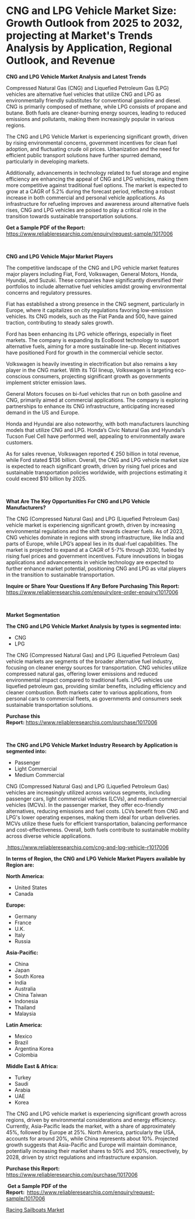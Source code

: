 <p><h1>CNG and LPG Vehicle Market Size: Growth Outlook from 2025 to 2032, projecting at Market's Trends Analysis by Application, Regional Outlook, and Revenue</h1></p><p><strong>CNG and LPG Vehicle Market Analysis and Latest Trends</strong></p>
<p><p>Compressed Natural Gas (CNG) and Liquefied Petroleum Gas (LPG) vehicles are alternative fuel vehicles that utilize CNG and LPG as environmentally friendly substitutes for conventional gasoline and diesel. CNG is primarily composed of methane, while LPG consists of propane and butane. Both fuels are cleaner-burning energy sources, leading to reduced emissions and pollutants, making them increasingly popular in various regions.</p><p>The CNG and LPG Vehicle Market is experiencing significant growth, driven by rising environmental concerns, government incentives for clean fuel adoption, and fluctuating crude oil prices. Urbanization and the need for efficient public transport solutions have further spurred demand, particularly in developing markets. </p><p>Additionally, advancements in technology related to fuel storage and engine efficiency are enhancing the appeal of CNG and LPG vehicles, making them more competitive against traditional fuel options. The market is expected to grow at a CAGR of 5.2% during the forecast period, reflecting a robust increase in both commercial and personal vehicle applications. As infrastructure for refueling improves and awareness around alternative fuels rises, CNG and LPG vehicles are poised to play a critical role in the transition towards sustainable transportation solutions.</p></p>
<p><strong>Get a Sample PDF of the Report:&nbsp;</strong> <a href="https://www.reliableresearchiq.com/enquiry/request-sample/1017006?utm_campaign=3259&utm_medium=2&utm_source=Github&utm_content=ia&utm_term=30032025&utm_id=cng-and-lpg-vehicle">https://www.reliableresearchiq.com/enquiry/request-sample/1017006</a></p>
<p>&nbsp;</p>
<p><strong>CNG and LPG Vehicle Major Market Players</strong></p>
<p><p>The competitive landscape of the CNG and LPG vehicle market features major players including Fiat, Ford, Volkswagen, General Motors, Honda, Hyundai, and Suzuki. These companies have significantly diversified their portfolios to include alternative fuel vehicles amidst growing environmental concerns and regulatory pressures.</p><p>Fiat has established a strong presence in the CNG segment, particularly in Europe, where it capitalizes on city regulations favoring low-emission vehicles. Its CNG models, such as the Fiat Panda and 500, have gained traction, contributing to steady sales growth.</p><p>Ford has been enhancing its LPG vehicle offerings, especially in fleet markets. The company is expanding its EcoBoost technology to support alternative fuels, aiming for a more sustainable line-up. Recent initiatives have positioned Ford for growth in the commercial vehicle sector.</p><p>Volkswagen is heavily investing in electrification but also remains a key player in the CNG market. With its TGI lineup, Volkswagen is targeting eco-conscious consumers, projecting significant growth as governments implement stricter emission laws.</p><p>General Motors focuses on bi-fuel vehicles that run on both gasoline and CNG, primarily aimed at commercial applications. The company is exploring partnerships to enhance its CNG infrastructure, anticipating increased demand in the US and Europe.</p><p>Honda and Hyundai are also noteworthy, with both manufacturers launching models that utilize CNG and LPG. Honda’s Civic Natural Gas and Hyundai’s Tucson Fuel Cell have performed well, appealing to environmentally aware customers.</p><p>As for sales revenue, Volkswagen reported € 250 billion in total revenue, while Ford stated $136 billion. Overall, the CNG and LPG vehicle market size is expected to reach significant growth, driven by rising fuel prices and sustainable transportation policies worldwide, with projections estimating it could exceed $10 billion by 2025.</p></p>
<p>&nbsp;</p>
<p><strong>What Are The Key Opportunities For CNG and LPG Vehicle Manufacturers?</strong></p>
<p><p>The CNG (Compressed Natural Gas) and LPG (Liquefied Petroleum Gas) vehicle market is experiencing significant growth, driven by increasing environmental regulations and the shift towards cleaner fuels. As of 2023, CNG vehicles dominate in regions with strong infrastructure, like India and parts of Europe, while LPG’s appeal lies in its dual-fuel capabilities. The market is projected to expand at a CAGR of 5-7% through 2030, fueled by rising fuel prices and government incentives. Future innovations in biogas applications and advancements in vehicle technology are expected to further enhance market potential, positioning CNG and LPG as vital players in the transition to sustainable transportation.</p></p>
<p><strong>Inquire or Share Your Questions If Any Before Purchasing This Report:</strong> <a href="https://www.reliableresearchiq.com/enquiry/pre-order-enquiry/1017006?utm_campaign=3259&utm_medium=2&utm_source=Github&utm_content=ia&utm_term=30032025&utm_id=cng-and-lpg-vehicle">https://www.reliableresearchiq.com/enquiry/pre-order-enquiry/1017006</a></p>
<p>&nbsp;</p>
<p><strong>Market Segmentation</strong></p>
<p><strong>The CNG and LPG Vehicle Market Analysis by types is segmented into:</strong></p>
<p><ul><li>CNG</li><li>LPG</li></ul></p>
<p><p>The CNG (Compressed Natural Gas) and LPG (Liquefied Petroleum Gas) vehicle markets are segments of the broader alternative fuel industry, focusing on cleaner energy sources for transportation. CNG vehicles utilize compressed natural gas, offering lower emissions and reduced environmental impact compared to traditional fuels. LPG vehicles use liquefied petroleum gas, providing similar benefits, including efficiency and cleaner combustion. Both markets cater to various applications, from personal cars to commercial fleets, as governments and consumers seek sustainable transportation solutions.</p></p>
<p><strong>Purchase this Report:&nbsp;</strong><a href="https://www.reliableresearchiq.com/purchase/1017006?utm_campaign=3259&utm_medium=2&utm_source=Github&utm_content=ia&utm_term=30032025&utm_id=cng-and-lpg-vehicle">https://www.reliableresearchiq.com/purchase/1017006</a></p>
<p>&nbsp;</p>
<p><strong>The CNG and LPG Vehicle Market Industry Research by Application is segmented into:</strong></p>
<p><ul><li>Passenger</li><li>Light Commercial</li><li>Medium Commercial</li></ul></p>
<p><p>CNG (Compressed Natural Gas) and LPG (Liquefied Petroleum Gas) vehicles are increasingly utilized across various segments, including passenger cars, light commercial vehicles (LCVs), and medium commercial vehicles (MCVs). In the passenger market, they offer eco-friendly alternatives, reducing emissions and fuel costs. LCVs benefit from CNG and LPG's lower operating expenses, making them ideal for urban deliveries. MCVs utilize these fuels for efficient transportation, balancing performance and cost-effectiveness. Overall, both fuels contribute to sustainable mobility across diverse vehicle applications.</p></p>
<p><a href="https://www.reliableresearchiq.com/cng-and-lpg-vehicle-r1017006?utm_campaign=3259&utm_medium=2&utm_source=Github&utm_content=ia&utm_term=30032025&utm_id=cng-and-lpg-vehicle">&nbsp;https://www.reliableresearchiq.com/cng-and-lpg-vehicle-r1017006</a></p>
<p><strong>In terms of Region, the CNG and LPG Vehicle Market Players available by Region are:</strong></p>
<p>
    <p> <strong> North America: </strong>
        <ul>
            <li>United States</li>
            <li>Canada</li>
        </ul>
        </p> 
    <p> <strong> Europe: </strong>
        <ul>
            <li>Germany</li>
            <li>France</li>
            <li>U.K.</li>
            <li>Italy</li>
            <li>Russia</li>
        </ul>
        </p> 
    <p> <strong> Asia-Pacific: </strong>
        <ul>
            <li>China</li>
            <li>Japan</li>
            <li>South Korea</li>
            <li>India</li>
            <li>Australia</li>
            <li>China Taiwan</li>
            <li>Indonesia</li>
            <li>Thailand</li>
            <li>Malaysia</li>
        </ul>
        </p> 
    <p> <strong> Latin America: </strong>
        <ul>
            <li>Mexico</li>
            <li>Brazil</li>
            <li>Argentina Korea</li>
            <li>Colombia</li>
        </ul>
        </p> 
    <p> <strong> Middle East & Africa: </strong>
        <ul>
            <li>Turkey</li>
            <li>Saudi</li>
            <li>Arabia</li>
            <li>UAE</li>
            <li>Korea</li>
        </ul>
    </p>
    </p>
<p><p>The CNG and LPG vehicle market is experiencing significant growth across regions, driven by environmental considerations and energy efficiency. Currently, Asia-Pacific leads the market, with a share of approximately 45%, followed by Europe at 25%. North America, particularly the USA, accounts for around 20%, while China represents about 10%. Projected growth suggests that Asia-Pacific and Europe will maintain dominance, potentially increasing their market shares to 50% and 30%, respectively, by 2028, driven by strict regulations and infrastructure expansion.</p></p>
<p><strong>Purchase this Report: </strong><a href="https://www.reliableresearchiq.com/purchase/1017006?utm_campaign=3259&utm_medium=2&utm_source=Github&utm_content=ia&utm_term=30032025&utm_id=cng-and-lpg-vehicle">https://www.reliableresearchiq.com/purchase/1017006</a></p>
<p>&nbsp;<strong>Get a Sample PDF of the Report:&nbsp;&nbsp;</strong><a href="https://www.reliableresearchiq.com/enquiry/request-sample/1017006?utm_campaign=3259&utm_medium=2&utm_source=Github&utm_content=ia&utm_term=30032025&utm_id=cng-and-lpg-vehicle">https://www.reliableresearchiq.com/enquiry/request-sample/1017006</a></p>
<p><strong></strong></p>
<p><p><a href="https://github.com/vassihucz/Market-Research-Report-List-1/blob/main/racing-sailboats-market.md?utm_campaign=3259&utm_medium=2&utm_source=Github&utm_content=ia&utm_term=30032025&utm_id=cng-and-lpg-vehicle">Racing Sailboats Market</a></p></p>